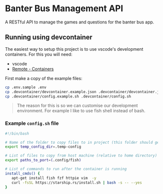 # Banter Bus Management API

A RESTful API to manage the games and questions for the banter bus app.

## Running using devcontainer

The easiest way to setup this project is to use vscode's development containers.
For this you will need:

- vscode
- [Remote - Containers](https://marketplace.visualstudio.com/items?itemName=ms-vscode-remote.remote-containers)

First make a copy of the example files:

```bash
cp .env.sample .env
cp .devcontainer/devcontainer.example.json .devcontainer/devcontainer.json
cp .devcontainer/config.example.sh .devcontainer/config.sh
```

> The reason for this is so we can customise our development environment. For example I like to use fish shell instead of bash.

### Example `config.sh` file

```bash
#!/bin/bash

# Name of the folder to copy files to in project (this folder should get deleted)
export temp_config_dir=.temp-config

# List of files to copy from host machine (relative to home directory) to docker container
export paths_to_port=(.config/fish)

# List of commands to run after the container is running
install_cmds() {
   apt-get install fish fzf httpie vim  -y
   curl -fsSL https://starship.rs/install.sh | bash -s -- --yes
}
```
